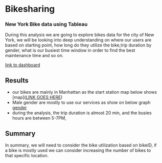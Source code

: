 # Bikesharing
### New York Bike data using Tableau 
During this analysis we are going to explore bikes data for the city of New York, we will be looking into deep understanding on where our users are based on starting point, how long do they utilize the bike,trip duration by gender,  what is our busiest time window in order to find the best maintenance time and so on. 


[link to dashboard](https://public.tableau.com/app/profile/elysee.manzi/viz/NYC_Citibike_Challeng/NYCBikesAnalysis?publish=yes)

## Results
- our bikes are mainly in Manhattan as the start station map below shows
[map]([LINK GOES HERE](https://github.com/elzmanzi/Bikesharing/blob/main/images/map_manhattan.PNG))
- Male gender are mostly to use our services as show on below graph
[gender](https://github.com/elzmanzi/Bikesharing/blob/main/images/gender.PNG)
- during the analysis, the trip duration is almost 20 min, and the busies hours are between 5-7PM,
## Summary
In summary, we will need to consider the bike utilization based on bikeID, if a bike is mostly used we can consider increasing the number of bikes to that specific location. 
